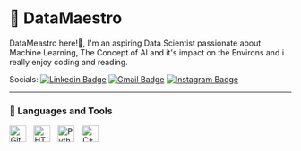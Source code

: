 # 🤖 DataMaestro


DataMeastro here!👋, 
I'm an aspiring Data Scientist passionate about Machine Learning, The Concept of AI and it's impact on the Environs and i really enjoy coding and reading.

   Socials:      [![Linkedin Badge](https://img.shields.io/badge/-LinkedIn-blue?style=flat-square&logo=Linkedin&logoColor=white&link=https://www.linkedin.com/in/onovaehonour3442/)]((https://www.linkedin.com/in/onovaehonour3442/))
  [![Gmail Badge](https://img.shields.io/badge/-Gmail-d14836?style=flat-square&logo=Gmail&logoColor=white&link=mailto:dbosshonour@gmail.com)](mailto:dbosshonour@gmail.com)
  [![Instagram Badge](https://img.shields.io/badge/-Instagram-fe5c8f?style=flat-square&logo=Instagram&logoColor=white&link=https://www.instagram.com/_honourthegeek_/)]((https://www.instagram.com/_honourthegeek_/))

---

### 🧰 Languages and Tools


<img align="left" alt="Git" width="30px" style="padding-right:10px;" src="https://cdn.jsdelivr.net/gh/devicons/devicon/icons/git/git-original.svg" />
<img align="left" alt="HTML" width="30px" style="padding-right:10px;" src="https://cdn.jsdelivr.net/gh/devicons/devicon/icons/html5/html5-plain.svg" />
<img align="left" alt="Python" width="30px" style="padding-right:10px;" src="https://cdn.jsdelivr.net/gh/devicons/devicon/icons/python/python-plain.svg" />
<img align="left" alt="C++" width="30px" style="padding-right:10px;" src="https://cdn.jsdelivr.net/gh/devicons/devicon/icons/cplusplus/cplusplus-line.svg" />
<br />

#
<!--
<details>
 <summary><h3>👨‍💻 Honour's Coding Journey</h3></summary>

My journey into data science began with an insatiable curiosity as a young coder, eager to unravel the intricacies of data analysis, particularly within real estate. Immersed in datasets, I honed my Python skills and delved into statistical theories, fueled by a fervent ambition to extract meaningful insights.

While my initial focus was on real estate analysis, I found myself captivated by the broader realm of machine learning and predictive modeling. Exploring various algorithms, I gradually steered my path towards becoming a data scientist.

Amidst my academic endeavors, a persistent dream lingered – to create my own data-driven application, one that could redefine how insights are derived in the real estate sector. However, with graduation on the distant horizon, I opted to fortify my skills by securing internships and taking on projects, rather than rushing into traditional employment.

As I continue on this journey, propelled by passion and purpose, I extend an invitation to join me. In the world of data science, as in life, the greatest discoveries await those who dare to chase their dreams.

---



